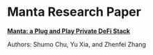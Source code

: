 # Manta Research Paper

[**Manta: a Plug and Play Private DeFi Stack**](https://eprint.iacr.org/2021/743.pdf)

Authors: Shumo Chu, Yu Xia, and Zhenfei Zhang
